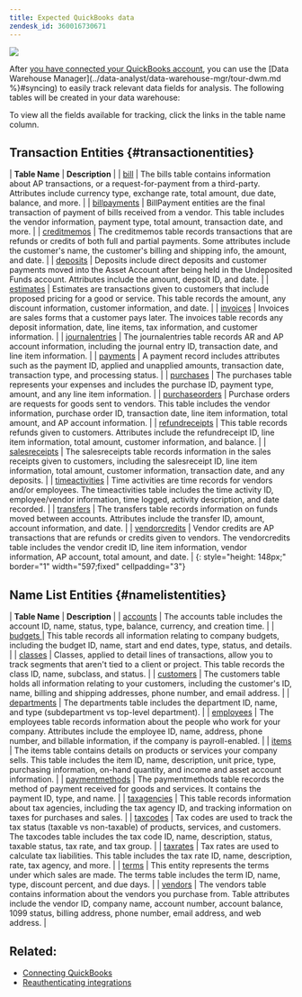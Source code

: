 ```yaml
---
title: Expected QuickBooks data
zendesk_id: 360016730671
---
```


![](../assets/Quickbooks.png)

After [you have connected your QuickBooks account](../data-analyst/importing-data/integrations/quickbooks.md), you can use the [Data Warehouse Manager](../data-analyst/data-warehouse-mgr/tour-dwm.md %}#syncing) to easily track relevant data fields for analysis. The following tables will be created in your data warehouse:

To view all the fields available for tracking, click the links in the table name column.

## Transaction Entities {#transactionentities}

| **Table Name** | **Description** |
| [bill](https://developer.intuit.com/docs/api/accounting/Bill) | The bills table contains information about AP transactions, or a request-for-payment from a third-party. Attributes include currency type, exchange rate, total amount, due date, balance, and more. |
| [billpayments](https://developer.intuit.com/docs/api/accounting/BillPayment) | BillPayment entities are the final transaction of payment of bills received from a vendor. This table includes the vendor information, payment type, total amount, transaction date, and more. |
| [creditmemos](https://developer.intuit.com/docs/api/accounting/CreditMemo) | The creditmemos table records transactions that are refunds or credits of both full and partial payments. Some attributes include the customer's name, the customer's billing and shipping info, the amount, and date. |
| [deposits](https://developer.intuit.com/docs/api/accounting/Deposit) | Deposits include direct deposits and customer payments moved into the Asset Account after being held in the Undeposited Funds account. Attributes include the amount, deposit ID, and date. |
| [estimates](https://developer.intuit.com/docs/api/accounting/Estimate) | Estimates are transactions given to customers that include proposed pricing for a good or service. This table records the amount, any discount information, customer information, and date. |
| [invoices](https://developer.intuit.com/docs/api/accounting/Invoice) | Invoices are sales forms that a customer pays later. The invoices table records any deposit information, date, line items, tax information, and customer information. |
| [journalentries](https://developer.intuit.com/docs/api/accounting/JournalEntry) | The journalentries table records AR and AP account information, including the journal entry ID, transaction date, and line item information. |
| [payments](https://developer.intuit.com/docs/api/accounting/Payment) | A payment record includes attributes such as the payment ID, applied and unapplied amounts, transaction date, transaction type, and processing status. |
| [purchases](https://developer.intuit.com/docs/api/accounting/Purchase) | The purchases table represents your expenses and includes the purchase ID, payment type, amount, and any line item information. |
| [purchaseorders](https://developer.intuit.com/docs/api/accounting/PurchaseOrder) | Purchase orders are requests for goods sent to vendors. This table includes the vendor information, purchase order ID, transaction date, line item information, total amount, and AP account information. |
| [refundreceipts](https://developer.intuit.com/docs/api/accounting/RefundReceipt) | This table records refunds given to customers. Attributes include the refundreceipt ID, line item information, total amount, customer information, and balance. |
| [salesreceipts](https://developer.intuit.com/docs/api/accounting/SalesReceipt) | The salesreceipts table records information in the sales receipts given to customers, including the salesreceipt ID, line item information, total amount, customer information, transaction date, and any deposits. |
| [timeactivities](https://developer.intuit.com/docs/api/accounting/TimeActivity) | Time activities are time records for vendors and/or employees. The timeactivities table includes the time activity ID, employee/vendor information, time logged, activity description, and date recorded. |
| [transfers](https://developer.intuit.com/docs/api/accounting/Transfer) | The transfers table records information on funds moved between accounts. Attributes include the transfer ID, amount, account information, and date. |
| [vendorcredits](https://developer.intuit.com/docs/api/accounting/VendorCredit) | Vendor credits are AP transactions that are refunds or credits given to vendors. The vendorcredits table includes the vendor credit ID, line item information, vendor information, AP account, total amount, and date. |
{: style="height: 148px;" border="1" width="597;fixed" cellpadding="3"}

## Name List Entities {#namelistentities}

| **Table Name** | **Description** |
| [accounts](https://developer.intuit.com/docs/api/accounting/Account) | The accounts table includes the account ID, name, status, type, balance, currency, and creation time. |
| [budgets ](https://developer.intuit.com/docs/api/accounting/Budget) | This table records all information relating to company budgets, including the budget ID, name, start and end dates, type, status, and details. |
| [classes](https://developer.intuit.com/docs/api/accounting/Class) | Classes, applied to detail lines of transactions, allow you to track segments that aren't tied to a client or project. This table records the class ID, name, subclass, and status. |
| [customers](https://developer.intuit.com/docs/api/accounting/Customer) | The customers table holds all information relating to your customers, including the customer's ID, name, billing and shipping addresses, phone number, and email address. |
| [departments](https://developer.intuit.com/docs/api/accounting/Department) | The departments table includes the department ID, name, and type (subdepartment vs top-level department). |
| [employees](https://developer.intuit.com/docs/api/accounting/Employee) | The employees table records information about the people who work for your company. Attributes include the employee ID, name, address, phone number, and billable information, if the company is payroll-enabled. |
| [items](https://developer.intuit.com/docs/api/accounting/Item) | The items table contains details on products or services your company sells. This table includes the item ID, name, description, unit price, type, purchasing information, on-hand quantity, and income and asset account information. |
| [paymentmethods](https://developer.intuit.com/docs/api/accounting/PaymentMethod) | The paymentmethods table records the method of payment received for goods and services. It contains the payment ID, type, and name. |
| [taxagencies](https://developer.intuit.com/docs/api/accounting/TaxAgency) | This table records information about tax agencies, including the tax agency ID, and tracking information on taxes for purchases and sales. |
| [taxcodes](https://developer.intuit.com/docs/api/accounting/TaxCode) | Tax codes are used to track the tax status (taxable vs non-taxable) of products, services, and customers. The taxcodes table includes the tax code ID, name, description, status, taxable status, tax rate, and tax group. |
| [taxrates](https://developer.intuit.com/docs/api/accounting/TaxRate) | Tax rates are used to calculate tax liabilities. This table includes the tax rate ID, name, description, rate, tax agency, and more. |
| [terms](https://developer.intuit.com/docs/api/accounting/Term) | This entity represents the terms under which sales are made. The terms table includes the term ID, name, type, discount percent, and due days. |
| [vendors](https://developer.intuit.com/docs/api/accounting/Vendor) | The vendors table contains information about the vendors you purchase from. Table attributes include the vendor ID, company name, account number, account balance, 1099 status, billing address, phone number, email address, and web address. |

## Related:

* [Connecting QuickBooks](../data-analyst/importing-data/integrations/quickbooks.md)
* [Reauthenticating integrations](https://support.magento.com/hc/en-us/articles/360016733151-Reauthenticating-integrations)
